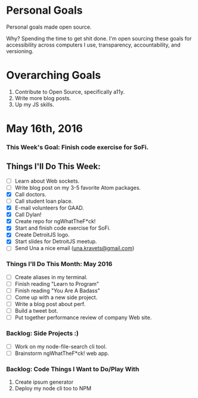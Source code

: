Personal Goals
==============

Personal goals made open source.

Why? Spending the time to get shit done. I'm open sourcing these goals for accessibility across computers I use, transparency, accountability, and versioning.

# Overarching Goals
1. Contribute to Open Source, specifically a11y.
2. Write more blog posts.
3. Up my JS skills.

# May 16th, 2016

### This Week's Goal: Finish code exercise for SoFi.

## Things I'll Do This Week:
- [ ] Learn about Web sockets.
- [ ] Write blog post on my 3-5 favorite Atom packages.
- [x] Call doctors.
- [ ] Call student loan place.
- [x] E-mail volunteers for GAAD.
- [x] Call Dylan!
- [x] Create repo for ngWhatTheF*ck!
- [x] Start and finish code exercise for SoFi.
- [x] Create DetroitJS logo.
- [x] Start slides for DetroitJS meetup.
- [ ] Send Una a nice email (una.kravets@gmail.com)

### Things I'll Do This Month: May 2016
- [ ] Create aliases in my terminal.
- [ ] Finish reading "Learn to Program"
- [ ] Finish reading "You Are A Badass"
- [ ] Come up with a new side project.
- [ ] Write a blog post about perf.
- [ ] Build a tweet bot.
- [ ] Put together performance review of company Web site.

### Backlog: Side Projects :)
- [ ] Work on my node-file-search cli tool.
- [ ] Brainstorm ngWhatTheF*ck! web app.

### Backlog: Code Things I Want to Do/Play With
1. Create ipsum generator
2. Deploy my node cli too to NPM
